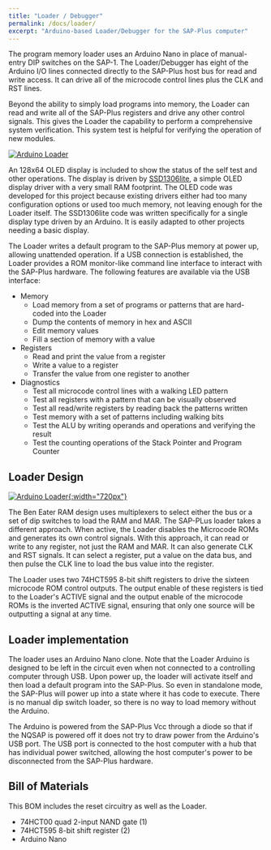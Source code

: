 ```yaml
---
title: "Loader / Debugger"
permalink: /docs/loader/
excerpt: "Arduino-based Loader/Debugger for the SAP-Plus computer"
---
```


The program memory loader uses an Arduino Nano in place of manual-entry DIP switches on the SAP-1.  The Loader/Debugger has eight of the Arduino I/O lines connected directly to the SAP-Plus host bus for read and write access.  It can drive all of the microcode control lines plus the CLK and RST lines.

Beyond the ability to simply load programs into memory, the Loader can read and write all of the SAP-Plus registers and drive any other control signals. This gives the Loader the capability to perform a comprehensive system verification.  This system test is helpful for verifying the operation of new modules.

[![Arduino Loader](../../assets/images/loader.png "loader")](../../assets/images/loader.png)

An 128x64 OLED display is included to show the status of the self test and other operations.  The display is driven by [SSD1306lite](https://github.com/TomNisbet/ssd1306lite), a simple OLED display driver with a very small RAM footprint. The OLED code was developed for this project because existing drivers either had too many configuration options or used too much memory, not leaving enough for the Loader itself.  The SSD1306lite code was written specifically for a single display type driven by an Arduino.  It is easily adapted to other projects needing a basic display. 

The Loader writes a default program to the SAP-Plus memory at power up, allowing unattended operation.  If a USB connection is established, the Loader provides a ROM monitor-like command line interface to interact with the SAP-Plus hardware.  The following features are available via the USB interface:

* Memory
  * Load memory from a set of programs or patterns that are hard-coded into the Loader
  * Dump the contents of memory in hex and ASCII
  * Edit memory values
  * Fill a section of memory with a value
* Registers
  * Read and print the value from a register
  * Write a value to a register
  * Transfer the value from one register to another
* Diagnostics
  * Test all microcode control lines with a walking LED pattern
  * Test all registers with a pattern that can be visually observed
  * Test all read/write registers by reading back the patterns written
  * Test memory with a set of patterns including walking bits
  * Test the ALU by writing operands and operations and verifying the result
  * Test the counting operations of the Stack Pointer and Program Counter

## Loader Design

[![Arduino Loader](../../assets/images/loader-schematic.png "loader/debugger"){:width="720px"}](../../assets/images/loader-schematic.png)

The Ben Eater RAM design uses multiplexers to select either the bus or a set of dip switches to load the RAM and MAR.  The SAP-PLus loader takes a different approach.  When active, the Loader disables the Microcode ROMs and generates its own control signals.  With this approach, it can read or write to any register, not just the RAM and MAR. It can also generate CLK and RST signals.  It can select a register, put a value on the data bus, and then pulse the CLK line to load the bus value into the register.

The Loader uses two 74HCT595 8-bit shift registers to drive the sixteen microcode ROM control outputs. The output enable of these registers is tied to the Loader's ACTIVE signal and the output enable of the microcode ROMs is the inverted ACTIVE signal, ensuring that only one source will be outputting a signal at any time. 

## Loader implementation

The loader uses an Arduino Nano clone.  Note that the Loader Arduino is designed to be left in the circuit even when not connected to a controlling computer through USB.  Upon power up, the loader will activate itself and then load a default program into the SAP-Plus. So even in standalone mode, the SAP-Plus will power up into a state where it has code to execute.  There is no manual dip switch loader, so there is no way to load memory without the Arduino.

The Arduino is powered from the SAP-Plus Vcc through a diode so that if the NQSAP is powered off it does not try to draw power from the Arduino's USB port.  The USB port is connected to the host computer with a hub that has individual power switched, allowing the host computer's power to be disconnected from the SAP-Plus hardware.

## Bill of Materials

This BOM includes the reset circuitry as well as the Loader.

* 74HCT00 quad 2-input NAND gate (1)
* 74HCT595 8-bit shift register (2)
* Arduino Nano
